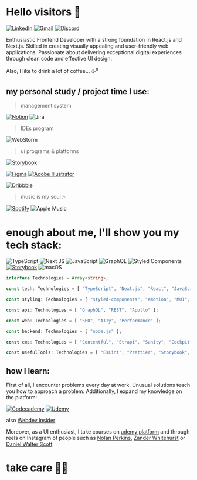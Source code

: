 # Hello visitors 👋

[![LinkedIn](https://img.shields.io/badge/linkedin-%230077B5.svg?style=for-the-badge&logo=linkedin&logoColor=white)](https://www.linkedin.com/in/jakub-flis-789785178/) [![Gmail](https://img.shields.io/badge/Gmail-D14836?style=for-the-badge&logo=gmail&logoColor=white)](mailto:jakub.flis94@gmail.com) [![Discord](https://img.shields.io/badge/Discord-%235865F2.svg?style=for-the-badge&logo=discord&logoColor=white)](https://discordapp.com/users/704274817045495808)


Enthusiastic Frontend Developer with a strong foundation in React.js and Next.js. Skilled in creating visually appealing and user-friendly web applications. Passionate about delivering exceptional digital experiences through clean code and effective UI design.

Also, I like to drink a lot of coffee... ☕<sup>n</sup>

## my personal study / project time I use:

> management system

[![Notion](https://img.shields.io/badge/Notion-%23000000.svg?style=for-the-badge&logo=notion&logoColor=white)](https://www.notion.so/)
![Jira](https://img.shields.io/badge/jira-%230A0FFF.svg?style=for-the-badge&logo=jira&logoColor=white)

> IDEs program

![WebStorm](https://img.shields.io/badge/webstorm-143?style=for-the-badge&logo=webstorm&logoColor=white&color=black)

> ui programs & platforms

[![Storybook](https://img.shields.io/badge/-Storybook-FF4785?style=for-the-badge&logo=storybook&logoColor=white)](https://storybook.js.org/)

[![Figma](https://img.shields.io/badge/figma-%23F24E1E.svg?style=for-the-badge&logo=figma&logoColor=white)](https://www.figma.com/)
[![Adobe Illustrator](https://img.shields.io/badge/adobe%20illustrator-%23FF9A00.svg?style=for-the-badge&logo=adobe%20illustrator&logoColor=white)](https://www.adobe.com/pl/products/illustrator.html)

[![Dribbble](https://img.shields.io/badge/Dribbble-EA4C89?style=for-the-badge&logo=dribbble&logoColor=white)](https://dribbble.com/search/ui-kit)

> music is my soul 🎶

[![Spotify](https://img.shields.io/badge/Spotify-1ED760?style=for-the-badge&logo=spotify&logoColor=white)](https://open.spotify.com/playlist/3ebHKSjHujS4Tyt2KKP97R?si=32c1558fe98d4ce8)
![Apple Music](https://img.shields.io/badge/Apple_Music-9933CC?style=for-the-badge&logo=apple-music&logoColor=white)


# enough about me, I'll show you my tech stack: 

![TypeScript](https://img.shields.io/badge/typescript-%23007ACC.svg?style=for-the-badge&logo=typescript&logoColor=white) ![Next JS](https://img.shields.io/badge/Next-black?style=for-the-badge&logo=next.js&logoColor=white) ![JavaScript](https://img.shields.io/badge/javascript-%23323330.svg?style=for-the-badge&logo=javascript&logoColor=%23F7DF1E) ![GraphQL](https://img.shields.io/badge/-GraphQL-E10098?style=for-the-badge&logo=graphql&logoColor=white) ![Styled Components](https://img.shields.io/badge/styled--components-DB7093?style=for-the-badge&logo=styled-components&logoColor=white) [![Storybook](https://img.shields.io/badge/-Storybook-FF4785?style=for-the-badge&logo=storybook&logoColor=white)](https://storybook.js.org/) ![macOS](https://img.shields.io/badge/mac%20os-000000?style=for-the-badge&logo=macos&logoColor=F0F0F0)


```typescript
interface Technologies = Array<string>;

const tech: Technologies = [ "TypeScript", "Next.js", "React", "JavaScript" ];

const styling: Technologies = [ "styled-components", "emotion", "MUI", "NextUI" ];

const api: Technologies = [ "GraphQL", "REST", "Apollo" ];

const web: Technologies = [ "SEO", "A11y", "Performance" ];

const backend: Technologies = [ "node.js" ];

const cms: Technologies = [ "Contentful", "Strapi", "Sanity", "Cockpit" ];

const usefulTools: Technologies = [ "EsLint", "Prettier", "Storybook", "Husky", "Insomnia" ];
```

## how I learn:
First of all, I encounter problems every day at work. Unusual solutions teach you how to approach a problem. 
Additionally, I expand my knowledge on the platform:

[![Codecademy](https://img.shields.io/badge/Codecademy-FFF0E5?style=for-the-badge&logo=codecademy&logoColor=1F243A)](https://www.codecademy.com)
[![Udemy](https://img.shields.io/badge/Udemy-A435F0?style=for-the-badge&logo=Udemy&logoColor=white)](https://udemy.com)

also [Webdev Insider](https://www.webdevinsider.pl/zoptymalizowany-frontend)

Moreover, as a UI enthusiast, I take courses on [udemy platform](https://udemy.com) and through reels on Instagram of people such as [Nolan Perkins](https://www.instagram.com/_radnolan?utm_source=ig_web_button_share_sheet&igsh=ZDNlZDc0MzIxNw==), [Zander Whitehurst](https://www.instagram.com/zanderwhitehurst?igsh=ODU5YTR3dWxwOGhy) or [Daniel Walter Scott](https://www.instagram.com/bringyourownlaptop?utm_source=ig_web_button_share_sheet&igsh=ZDNlZDc0MzIxNw==)

# take care 🖖🏼



